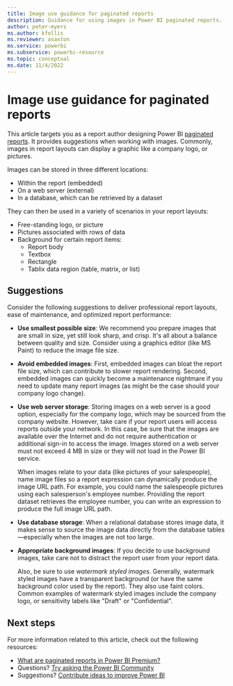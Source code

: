 ```yaml
---
title: Image use guidance for paginated reports
description: Guidance for using images in Power BI paginated reports.
author: peter-myers
ms.author: kfollis
ms.reviewer: asaxton
ms.service: powerbi
ms.subservice: powerbi-resource
ms.topic: conceptual
ms.date: 11/4/2022
---
```


# Image use guidance for paginated reports

This article targets you as a report author designing Power BI [paginated reports](../paginated-reports/paginated-reports-report-builder-power-bi.md). It provides suggestions when working with images. Commonly, images in report layouts can display a graphic like a company logo, or pictures.

Images can be stored in three different locations:

- Within the report (embedded)
- On a web server (external)
- In a database, which can be retrieved by a dataset

They can then be used in a variety of scenarios in your report layouts:

- Free-standing logo, or picture
- Pictures associated with rows of data
- Background for certain report items:
  - Report body
  - Textbox
  - Rectangle
  - Tablix data region (table, matrix, or list)

## Suggestions

Consider the following suggestions to deliver professional report layouts, ease of maintenance, and optimized report performance:

- **Use smallest possible size**: We recommend you prepare images that are small in size, yet still look sharp, and crisp. It's all about a balance between quality and size. Consider using a graphics editor (like MS Paint) to reduce the image file size. 
- **Avoid embedded images**: First, embedded images can bloat the report file size, which can contribute to slower report rendering. Second, embedded images can quickly become a maintenance nightmare if you need to update many report images (as might be the case should your company logo change).
- **Use web server storage**: Storing images on a web server is a good option, especially for the company logo, which may be sourced from the company website. However, take care if your report users will access reports outside your network. In this case, be sure that the images are available over the Internet and do not require authentication or additional sign-in to access the image. Images stored on a web server must not exceed 4 MB in size or they will not load in the Power BI service.

    When images relate to your data (like pictures of your salespeople), name image files so a report expression can dynamically produce the image URL path. For example, you could name the salespeople pictures using each salesperson's employee number. Providing the report dataset retrieves the employee number, you can write an expression to produce the full image URL path.
- **Use database storage**: When a relational database stores image data, it makes sense to source the image data directly from the database tables—especially when the images are not too large.
- **Appropriate background images**: If you decide to use background images, take care not to distract the report user from your report data. 

    Also, be sure to use _watermark styled images_. Generally, watermark styled images have a transparent background (or have the same background color used by the report). They also use faint colors. Common examples of watermark styled images include the company logo, or sensitivity labels like "Draft" or "Confidential".

## Next steps

For more information related to this article, check out the following resources:

- [What are paginated reports in Power BI Premium?](../paginated-reports/paginated-reports-report-builder-power-bi.md)
- Questions? [Try asking the Power BI Community](https://community.powerbi.com/)
- Suggestions? [Contribute ideas to improve Power BI](https://ideas.powerbi.com/)

